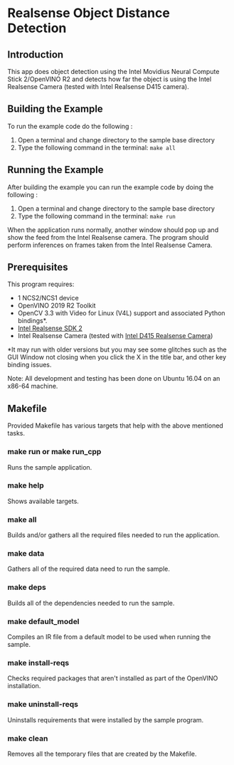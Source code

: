# Realsense Object Distance Detection
## Introduction
This app does object detection using the Intel Movidius Neural Compute Stick 2/OpenVINO R2 and detects how far the object is using the Intel Realsense Camera (tested with Intel Realsense D415 camera).

## Building the Example

To run the example code do the following :
1. Open a terminal and change directory to the sample base directory
2. Type the following command in the terminal: ```make all```

## Running the Example

After building the example you can run the example code by doing the following :
1. Open a terminal and change directory to the sample base directory
2. Type the following command in the terminal: ```make run``` 

When the application runs normally, another window should pop up and show the feed from the Intel Realsense camera. The program should perform inferences on frames taken from the Intel Realsense Camera.

## Prerequisites
This program requires:
- 1 NCS2/NCS1 device
- OpenVINO 2019 R2 Toolkit
- OpenCV 3.3 with Video for Linux (V4L) support and associated Python bindings*.
- [Intel Realsense SDK 2](https://www.intelrealsense.com/developers#downloads)
- Intel Realsense Camera (tested with [Intel D415 Realsense Camera](https://store.intelrealsense.com/buy-intel-realsense-depth-camera-d415.html))


*It may run with older versions but you may see some glitches such as the GUI Window not closing when you click the X in the title bar, and other key binding issues.

Note: All development and testing has been done on Ubuntu 16.04 on an x86-64 machine.

## Makefile
Provided Makefile has various targets that help with the above mentioned tasks.

### make run or make run_cpp
Runs the sample application.

### make help
Shows available targets.

### make all
Builds and/or gathers all the required files needed to run the application.

### make data
Gathers all of the required data need to run the sample.

### make deps
Builds all of the dependencies needed to run the sample.

### make default_model
Compiles an IR file from a default model to be used when running the sample.

### make install-reqs
Checks required packages that aren't installed as part of the OpenVINO installation. 

### make uninstall-reqs
Uninstalls requirements that were installed by the sample program.
 
### make clean
Removes all the temporary files that are created by the Makefile.

